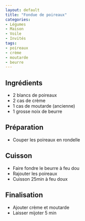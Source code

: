 ```yaml
---
layout: default
title: "Fondue de poireaux"
categories:
- Légumes
- Maison
- Voile
- Invités
tags:
- poireaux
- crème
- moutarde
- beurre
---
```


## Ingrédients

- 2 blancs de poireaux
- 2 cas de crème
- 1 cas de moutarde (ancienne)
- 1 grosse noix de beurre

## Préparation

- Couper les poireaux en rondelle

## Cuisson

- Faire fondre le beurre à feu dou
- Rajouter les poireaux
- Cuisson 25min à feu doux

## Finalisation

- Ajouter crème et moutarde
- Laisser mijoter 5 min
